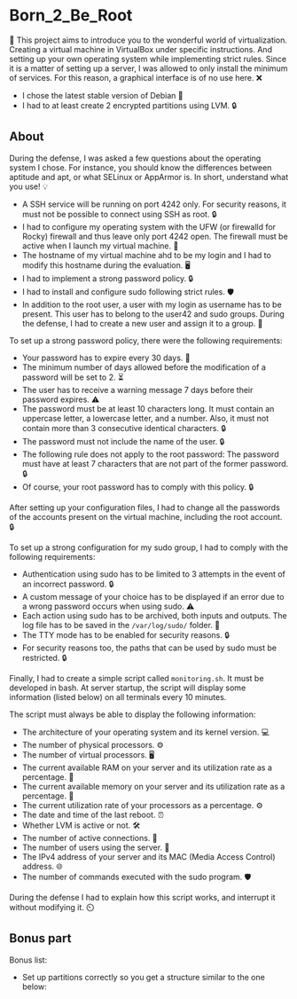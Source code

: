 # Born_2_Be_Root

🚀 This project aims to introduce you to the wonderful world of virtualization. 
Creating a virtual machine in VirtualBox under specific instructions. And setting up your own operating system while implementing strict rules.
Since it is a matter of setting up a server, I was allowed to only install the minimum of services. For this reason, a graphical interface is of no use here. ❌

- I chose the latest stable version of Debian 🐧
- I had to at least create 2 encrypted partitions using LVM. 🔒

## About

During the defense, I was asked a few questions about the operating system I chose. For instance, you should know the differences between aptitude and apt, or what SELinux or AppArmor is. In short, understand what you use! 💡

- A SSH service will be running on port 4242 only. For security reasons, it must not be possible to connect using SSH as root. 🔒
- I had to configure my operating system with the UFW (or firewalld for Rocky) firewall and thus leave only port 4242 open. The firewall must be active when I launch my virtual machine. 🧯
- The hostname of my virtual machine ahd to be my login and I had to modify this hostname during the evaluation. 🖥️
- I had to implement a strong password policy. 🔒
- I had to install and configure sudo following strict rules. 🛡️
- In addition to the root user, a user with my login as username has to be present. This user has to belong to the user42 and sudo groups. During the defense, I had to create a new user and assign it to a group. 👥

To set up a strong password policy, there were the following requirements:

- Your password has to expire every 30 days. 🔄
- The minimum number of days allowed before the modification of a password will be set to 2. ⏳
- The user has to receive a warning message 7 days before their password expires. ⚠️
- The password must be at least 10 characters long. It must contain an uppercase letter, a lowercase letter, and a number. Also, it must not contain more than 3 consecutive identical characters. 🔒
- The password must not include the name of the user. 🔒
- The following rule does not apply to the root password: The password must have at least 7 characters that are not part of the former password. 🔒
- Of course, your root password has to comply with this policy. 🔒

After setting up your configuration files, I had to change all the passwords of the accounts present on the virtual machine, including the root account. 🔒

To set up a strong configuration for my sudo group, I had to comply with the following requirements:

- Authentication using sudo has to be limited to 3 attempts in the event of an incorrect password. 🔒
- A custom message of your choice has to be displayed if an error due to a wrong password occurs when using sudo. ⚠️
- Each action using sudo has to be archived, both inputs and outputs. The log file has to be saved in the `/var/log/sudo/` folder. 📜
- The TTY mode has to be enabled for security reasons. 🔒
- For security reasons too, the paths that can be used by sudo must be restricted. 🔒

Finally, I had to create a simple script called `monitoring.sh`. It must be developed in bash. 
At server startup, the script will display some information (listed below) on all terminals every 10 minutes.

The script must always be able to display the following information:

- The architecture of your operating system and its kernel version. 💻
- The number of physical processors. ⚙️
- The number of virtual processors. 🖥️
- The current available RAM on your server and its utilization rate as a percentage. 💾
- The current available memory on your server and its utilization rate as a percentage. 🧠
- The current utilization rate of your processors as a percentage. ⚙️
- The date and time of the last reboot. ⏰
- Whether LVM is active or not. 🛠️
- The number of active connections. 🔗
- The number of users using the server. 👥
- The IPv4 address of your server and its MAC (Media Access Control) address. 🌐
- The number of commands executed with the sudo program. 🛡️

During the defense I had to explain how this script works, and interrupt it without modifying it. ⏲️

## Bonus part

Bonus list:

- Set up partitions correctly so you get a structure similar to the one below:
